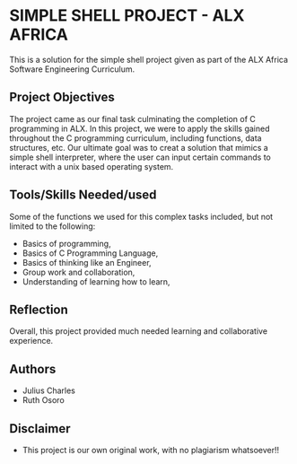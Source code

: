 # SIMPLE SHELL PROJECT - ALX AFRICA
This is a solution for the simple shell project given as part of the ALX Africa Software Engineering Curriculum. 

## Project Objectives
The project came as our final task culminating the completion of C programming in ALX. In this project, we were to 
apply the skills gained throughout the C programming curriculum, including functions, data structures, etc. Our ultimate goal was to creat a solution that mimics a simple 
shell interpreter, where the user can input certain commands to interact with a unix based operating system. 

## Tools/Skills Needed/used
Some of the functions we used for this complex tasks included, but not limited to the following:
+ Basics of programming,
+ Basics of C Programming Language,
+ Basics of thinking like an Engineer,
+ Group work and collaboration,
+ Understanding of learning how to learn,

## Reflection
Overall, this project provided much needed learning and collaborative experience.

## Authors 
+ Julius Charles
+ Ruth Osoro

## Disclaimer
+ This project is our own original work, with no plagiarism whatsoever!!
